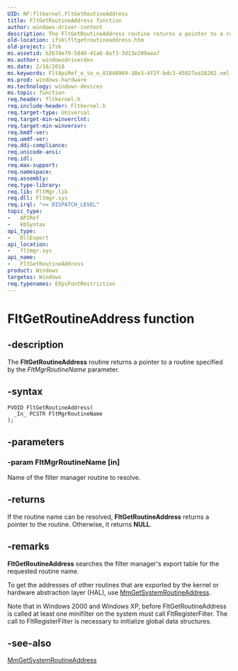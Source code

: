 ```yaml
---
UID: NF:fltkernel.FltGetRoutineAddress
title: FltGetRoutineAddress function
author: windows-driver-content
description: The FltGetRoutineAddress routine returns a pointer to a routine specified by the FltMgrRoutineName parameter.
old-location: ifsk\fltgetroutineaddress.htm
old-project: ifsk
ms.assetid: b2b74e79-5840-41a0-8af3-3d13e209aea7
ms.author: windowsdriverdev
ms.date: 2/16/2018
ms.keywords: FltApiRef_e_to_o_81848969-38e3-4f2f-bdc3-45027ea28202.xml, FltGetRoutineAddress, FltGetRoutineAddress routine [Installable File System Drivers], fltkernel/FltGetRoutineAddress, ifsk.fltgetroutineaddress
ms.prod: windows-hardware
ms.technology: windows-devices
ms.topic: function
req.header: fltkernel.h
req.include-header: Fltkernel.h
req.target-type: Universal
req.target-min-winverclnt: 
req.target-min-winversvr: 
req.kmdf-ver: 
req.umdf-ver: 
req.ddi-compliance: 
req.unicode-ansi: 
req.idl: 
req.max-support: 
req.namespace: 
req.assembly: 
req.type-library: 
req.lib: FltMgr.lib
req.dll: Fltmgr.sys
req.irql: "<= DISPATCH_LEVEL"
topic_type:
-	APIRef
-	kbSyntax
api_type:
-	DllExport
api_location:
-	fltmgr.sys
api_name:
-	FltGetRoutineAddress
product: Windows
targetos: Windows
req.typenames: EXpsFontRestriction
---
```


# FltGetRoutineAddress function


## -description


The <b>FltGetRoutineAddress</b> routine returns a pointer to a routine specified by the <i>FltMgrRoutineName</i> parameter. 


## -syntax


````
PVOID FltGetRoutineAddress(
  _In_ PCSTR FltMgrRoutineName
);
````


## -parameters




### -param FltMgrRoutineName [in]

Name of the filter manager routine to resolve. 


## -returns



If the routine name can be resolved, <b>FltGetRoutineAddress</b> returns a pointer to the routine. Otherwise, it returns <b>NULL</b>. 




## -remarks



<b>FltGetRoutineAddress</b> searches the filter manager's export table for the requested routine name. 

To get the addresses of other routines that are exported by the kernel or hardware abstraction layer (HAL), use <a href="..\wdm\nf-wdm-mmgetsystemroutineaddress.md">MmGetSystemRoutineAddress</a>. 

Note that in Windows 2000 and Windows XP, before FltGetRoutineAddress is called at least one minifilter on the system must call FltRegisterFilter. The call to FltRegisterFilter is necessary to initialize global data structures.




## -see-also

<a href="..\wdm\nf-wdm-mmgetsystemroutineaddress.md">MmGetSystemRoutineAddress</a>



 

 


